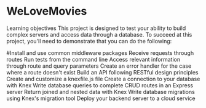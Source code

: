 ﻿# WeLoveMovies

Learning objectives
This project is designed to test your ability to build complex servers and access data through a database. To succeed at this project, you'll need to demonstrate that you can do the following:

#Install and use common middleware packages
Receive requests through routes
Run tests from the command line
Access relevant information through route and query parameters
Create an error handler for the case where a route doesn't exist
Build an API following RESTful design principles
Create and customize a knexfile.js file
Create a connection to your database with Knex
Write database queries to complete CRUD routes in an Express server
Return joined and nested data with Knex
Write database migrations using Knex's migration tool
Deploy your backend server to a cloud service
